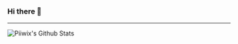 ### Hi there 👋

---

<img align="left" alt="Piiwix's Github Stats" src="https://github-readme-stats.vercel.app/api?username=Piiwix&show_icons=true&hide_border=true&theme=tokyonight" />

<!--
**Piiwix/Piiwix** is a ✨ _special_ ✨ repository because its `README.md` (this file) appears on your GitHub profile.

Here are some ideas to get you started:

- 🔭 I’m currently working on ...
- 🌱 I’m currently learning ...
- 👯 I’m looking to collaborate on ...
- 🤔 I’m looking for help with ...
- 💬 Ask me about ...
- 📫 How to reach me: ...
- 😄 Pronouns: ...
- ⚡ Fun fact: ...
-->
